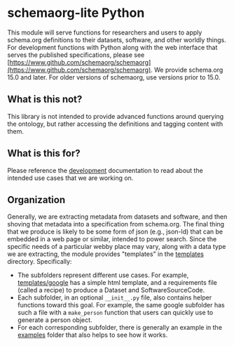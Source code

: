 # schemaorg-lite Python

This module will serve functions for researchers and users to apply schema.org
definitions to their datasets, software, and other worldly things. For 
development functions with Python along with the web interface that
serves the published specifications, please see [https://www.github.com/schemaorg/schemaorg](https://www.github.com/schemaorg/schemaorg).
We provide schema.org 15.0 and later. For older versions of schemaorg, use versions prior
to 15.0.

## What is this not?

This library is not intended to provide advanced functions around querying the ontology,
but rather accessing the definitions and tagging content with them.

## What is this for?

Please reference the [development](https://openschemas.github.io/schemaorg/) documentation
to read about the intended use cases that we are working on.

## Organization

Generally, we are extracting metadata from datasets and software, and then shoving
that metadata into a specification from schema.org. The final thing that we produce
is likely to be some form of json (e.g., json-ld) that can be embedded in a web 
page or similar, intended to power search.  Since the specific needs of a particular
webby place may vary, along with a data type we are extracting, the module provides
"templates" in the [templates](schemaorg/templates) directory. Specifically:

 - The subfolders represent different use cases. For example, [templates/google](schemaorg/templates/google) has a simple html template, and a requirements file (called a recipe) to produce a Dataset and SoftwareSourceCode.
 - Each subfolder, in an optional `__init__.py` file, also contains helper functions toward this goal. For example, the same google subfolder has such a file with a `make_person` function that users can quickly use to generate a person object.
 - For each corresponding subfolder, there is generally an example in the [examples](examples) folder that also helps to see how it works.
